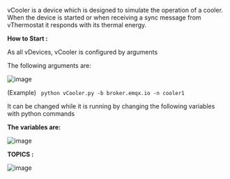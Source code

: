 vCooler is a device which is designed to simulate the operation of a cooler. When the device is started or when receiving a sync message from vThermostat it responds with its thermal energy. 

**How to Start :**

As all vDevices, vCooler is configured by arguments

The following arguments are:

![image](https://github.com/gmvrachatis/vDevices/assets/66122405/e36f75d8-82ae-4452-b025-c4f4597fb07a)

(Example) <code> python vCooler.py -b broker.emqx.io -n cooler1 </code>


It can be changed while it is running by changing the following variables with python commands

**The variables are:**

![image](https://github.com/gmvrachatis/vDevices/assets/66122405/c83cd215-7520-4331-a756-c96bfeffeac5)

**TOPICS :**

![image](https://github.com/gmvrachatis/vDevices/assets/66122405/fee76b19-f766-4112-ba69-1c21240e1cd4)
